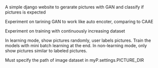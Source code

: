 A simple django website to gerarate pictures with GAN and classify if pictures is expected

Experiment on tarining GAN to work like auto encoter, comparing to CAAE

Experiment on training with continuously increasing dataset

In learning mode, show pictures randomly, user labels pictures. Train the models with mini batch learning at the end.
In non-learning mode, only show pictures similar to labeled pictures.

Must specify the path of image dataset in myP.settings.PICTURE_DIR
